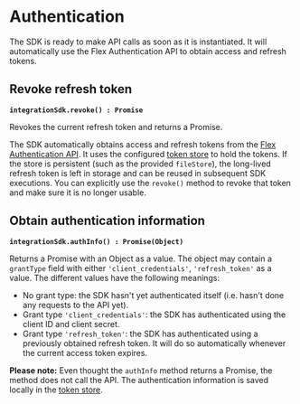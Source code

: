 # Authentication

The SDK is ready to make API calls as soon as it is instantiated. It will
automatically use the Flex Authentication API to obtain access and refresh
tokens.

## Revoke refresh token

**`integrationSdk.revoke() : Promise`**

Revokes the current refresh token and returns a Promise.

The SDK automatically obtains access and refresh tokens from the [Flex
Authentication
API](https://www.sharetribe.com/api-reference/authentication.html). It uses the
configured [token store](./token-store.md) to hold the tokens. If the store is
persistent (such as the provided `fileStore`), the long-lived refresh token is
left in storage and can be reused in subsequent SDK executions. You can
explicitly use the `revoke()` method to revoke that token and make sure it is no
longer usable.

## Obtain authentication information

**`integrationSdk.authInfo() : Promise(Object)`**

Returns a Promise with an Object as a value. The object may contain a
`grantType` field with either `'client_credentials'`,
`'refresh_token'` as a value. The different values have the following
meanings:

* No grant type: the SDK hasn't yet authenticated itself (i.e. hasn't done any
  requests to the API yet).
* Grant type `'client_credentials'`: the SDK has authenticated using the client
  ID and client secret.
* Grant type `'refresh_token'`: the SDK has authenticated using a previously
  obtained refresh token. It will do so automatically whenever the current
  access token expires.

**Please note:** Even thought the `authInfo` method returns a Promise,
the method does not call the API. The authentication information is
saved locally in the [token store](./token-store.md).
